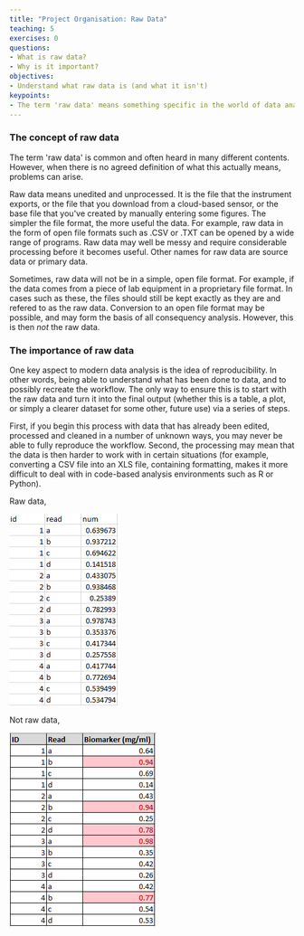 ```yaml
---
title: "Project Organisation: Raw Data"
teaching: 5
exercises: 0
questions:
- What is raw data?
- Why is it important?
objectives:
- Understand what raw data is (and what it isn't)
keypoints:
- The term 'raw data' means something specific in the world of data analysis. Without it, you can't go back to the start of an analysis
---
```


### The concept of raw data

The term 'raw data' is common and often heard in many different contents. However, when there is no agreed definition of what this actually means, problems can arise.

Raw data means unedited and unprocessed. It is the file that the instrument exports, or the file that you download from a cloud-based sensor, or the base file that you've created by manually entering 
some figures. The simpler the file format, the more useful the data. For example, raw data in the form of open file formats such as .CSV or .TXT can be opened by a wide range of programs. Raw 
data may well be messy and require considerable processing before it becomes useful. Other names for raw data are source data or primary data.

Sometimes, raw data will not be in a simple, open file format. For example, if the data comes from a piece of lab equipment in a proprietary file format. In cases such as these, the files
should still be kept exactly as they are and refered to as the raw data. Conversion to an open file format may be possible, and may form the basis of all consequency analysis. However, this is
then *not* the raw data.


### The importance of raw data

One key aspect to modern data analysis is the idea of reproducibility. In other words, being able to understand what has been done to data, and to possibly recreate the workflow. The only way to ensure this
is to start with the raw data and turn it into the final output (whether this is a table, a plot, or simply a clearer dataset for some other, future use) via a series of steps.

First, if you begin this process with data that has already been edited, processed and cleaned in a number of unknown ways, you may never be able to fully reproduce the workflow. Second, the processing
may mean that the data is then harder to work with in certain situations (for example, converting a CSV file into an XLS file, containing formatting, makes it more difficult to deal with in code-based
analysis environments such as R or Python).

Raw data,

![alt text](../fig/02-raw-data.png "Raw data")

Not raw data,

![alt text](../fig/03-raw-data.png "Not raw data")